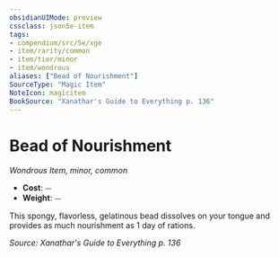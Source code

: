 ```yaml
---
obsidianUIMode: preview
cssclass: json5e-item
tags:
- compendium/src/5e/xge
- item/rarity/common
- item/tier/minor
- item/wondrous
aliases: ["Bead of Nourishment"]
SourceType: "Magic Item"
NoteIcon: magicitem
BookSource: "Xanathar's Guide to Everything p. 136"
---
```

# Bead of Nourishment
*Wondrous Item, minor, common*  

- **Cost**: ⏤
- **Weight**: ⏤

This spongy, flavorless, gelatinous bead dissolves on your tongue and provides as much nourishment as 1 day of rations.

*Source: Xanathar's Guide to Everything p. 136*